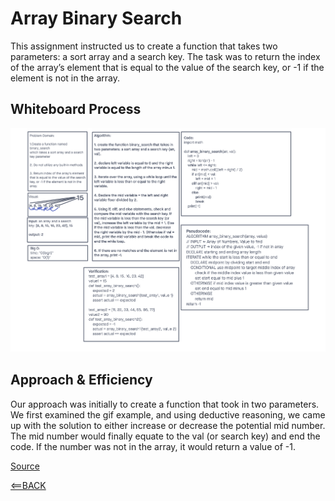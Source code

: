 # Array Binary Search
This assignment instructed us to create a function that takes two parameters: a sort array and a search key. The task was to return the index of the array’s element that is equal to the value of the search key, or -1 if the element is not in the array.

## Whiteboard Process
![Code Challenge 03](./Images/array-insert-shift.png)

## Approach & Efficiency
Our approach was initially to create a function that took in two parameters. We first examined the gif example, and using deductive reasoning, we came up with the solution to either increase or decrease the potential mid number. The mid number would finally equate to the val (or search key) and end the code. If the number was not in the array, it would return a value of -1.

[Source](https://en.wikipedia.org/wiki/Binary_search_algorithm)

[<==BACK](../README.md)
